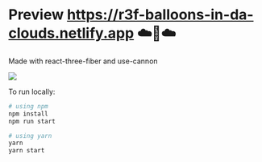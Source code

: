 # Preview https://r3f-balloons-in-da-clouds.netlify.app ☁️🎈☁️ 

Made with react-three-fiber and use-cannon

![](https://raw.githubusercontent.com/emmelleppi/r3f-balloons-in-da-clouds/master/screenshot.jpg)

To run locally:

```bash
# using npm
npm install
npm run start

# using yarn
yarn
yarn start
```
